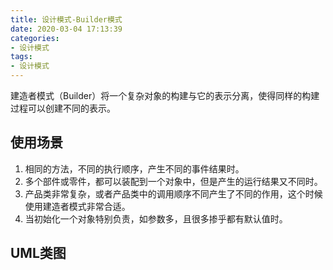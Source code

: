 ```yaml
---
title: 设计模式-Builder模式
date: 2020-03-04 17:13:39
categories: 
- 设计模式
tags:
- 设计模式
---
```


建造者模式（Builder）将一个复杂对象的构建与它的表示分离，使得同样的构建过程可以创建不同的表示。

## 使用场景

1. 相同的方法，不同的执行顺序，产生不同的事件结果时。
2. 多个部件或零件，都可以装配到一个对象中，但是产生的运行结果又不同时。
3. 产品类非常复杂，或者产品类中的调用顺序不同产生了不同的作用，这个时候使用建造者模式非常合适。
4. 当初始化一个对象特别负责，如参数多，且很多掺乎都有默认值时。



## UML类图

